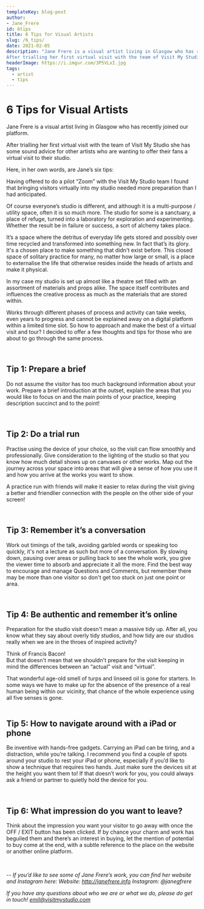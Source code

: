 ```yaml
---
templateKey: blog-post
author: 
- Jane_Frere
id: 6tips
title: 6 Tips for Visual Artists
slug: /6_tips/
date: 2021-02-05
description: "Jane Frere is a visual artist living in Glasgow who has recently joined our platform.
After trialling her first virtual visit with the team of Visit My Studio she has some sound advice for other artists who are wanting to offer their fans a virtual visit to their studio."
headerImage: https://i.imgur.com/3P5VLxI.jpg
tags:
  - artist
  - tips
---
```



# 6 Tips for Visual Artists
Jane Frere is a visual artist living in Glasgow who has recently joined our platform.

After trialling her first virtual visit with the team of Visit My Studio she has some sound advice for other artists who are wanting to offer their fans a virtual visit to their studio. 

Here, in her own words, are Jane’s six tips:

Having offered to do a pilot “Zoom” with the Visit My Studio team I found that bringing visitors virtually into my studio needed more preparation than I had anticipated.

Of course everyone’s studio is different, and although it is a multi-purpose / utility space, often it is so much more. The studio for some is a sanctuary, a place of refuge, turned into a laboratory for exploration and experimenting. Whether the result be in failure or success, a sort of alchemy takes place.

It’s a space where the detritus of everyday life gets stored and possibly over time recycled and transformed into something new. In fact that’s its glory. It's a chosen place to make something that didn't exist before. This closed space of solitary practice for many, no matter how large or small, is a place to externalise the life that otherwise resides inside the heads of artists and make it physical.

In my case my studio is set up almost like a theatre set filled with an assortment of materials and props alike. The space itself contributes and influences the creative process as much as the materials that are stored within.

Works through different phases of process and activity can take weeks, even years to progress and cannot be explained away on a digital platform within a limited time slot. So how to approach and make the best of a virtual visit and tour? I decided to offer a few thoughts and tips for those who are about to go through the same process.


</br>

## Tip 1: Prepare a brief
Do not assume the visitor has too much background information about your work. Prepare a brief introduction at the outset, explain the areas that you would like to focus on and the main points of your practice, keeping description succinct and to the point! 

</br>

## Tip 2: Do a trial run 
Practise using the device of your choice, so the visit can flow smoothly and professionally. Give consideration to the lighting of the studio so that you know how much detail shows up on canvases or other works. Map out the journey across your space into areas that will give a sense of how you use it and how you arrive at the works you want to show.

A practice run with friends will make it easier to relax during the visit giving a better and friendlier connection with the people on the other side of your screen!
					
</br>
					
## Tip 3: Remember it’s a conversation
Work out timings of the talk, avoiding garbled words or speaking too quickly, it's not a lecture as such but more of a conversation. By slowing down, pausing over areas or pulling back to see the whole work, you give the viewer time to absorb and appreciate it all the more. Find the best way to encourage and manage Questions and Comments, but remember there may be more than one visitor so don't get too stuck on just one point or area. 
									
</br>
									
## Tip 4: Be authentic and remember it’s online
Preparation for the studio visit doesn't mean a massive tidy up. After all, you know what they say about overly tidy studios, and how tidy are our studios really when we are in the throes of inspired activity? 

Think of Francis Bacon!		
But that doesn't mean that we shouldn't prepare for the visit keeping in mind the differences between an “actual” visit and “virtual”. 

That wonderful age-old smell of turps and linseed oil is gone for starters. In some ways we have to make up for the absence of the presence of a real human being within our vicinity, that chance of the whole experience using all five senses is gone.		
</br>

## Tip 5: How to navigate around with a iPad or phone

Be inventive with hands-free gadgets. Carrying an iPad can be tiring, and a distraction, while you’re talking. I recommend you find a couple of spots around your studio to rest your iPad or phone, especially if you’d like to show a technique that requires two hands. Just make sure the devices sit at the height you want them to! If that doesn’t work for you, you could always ask a friend or partner to quietly hold the device for you.

</br>

## Tip 6: What impression do you want to leave?

Think about the impression you want your visitor to go away with once the OFF / EXIT button has been clicked. If by chance your charm and work has beguiled them and there’s an interest in buying, let the mention of potential to buy come at the end, with a subtle reference to the place on the website or another online platform.

</br>

--
*If you’d like to see some of Jane Frere’s work, you can find her website and Instagram here:*
*Website: http://janefrere.info*
*Instagram: @janegfrere*

*If you have any questions about who we are or what we do, please do get in touch!* *emil@visitmystudio.com*

